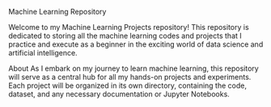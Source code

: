 Machine Learning Repository


Welcome to my Machine Learning Projects repository! This repository is dedicated to storing all the machine learning codes and projects that I practice and execute as a beginner in the exciting world of data science and artificial intelligence.

About
As I embark on my journey to learn machine learning, this repository will serve as a central hub for all my hands-on projects and experiments. Each project will be organized in its own directory, containing the code, dataset, and any necessary documentation or Jupyter Notebooks. 
